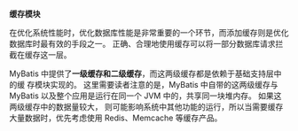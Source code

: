 **缓存模块**

在优化系统性能时，优化数据库性能是非常重要的一个环节，而添加缓存则是优化数据库时最有效的手段之一。
正确、合理地使用缓存可以将一部分数据库请求拦截在缓存这一层。

MyBatis 中提供了**一级缓存和二级缓存**，而这两级缓存都是依赖于基础支持层中的缓 存模块实现的。
这里需要读者注意的是，MyBatis 中自带的这两级缓存与 MyBatis 以及整个应用是运行在同一个 JVM 中的，共享同一块堆内存。
如果这两级缓存中的数据量较大， 则可能影响系统中其他功能的运行，所以当需要缓存大量数据时，优先考虑使用 Redis、Memcache 等缓存产品。